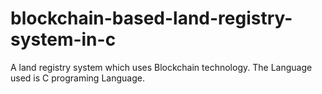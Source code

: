 # blockchain-based-land-registry-system-in-c
A land registry system which uses Blockchain technology. The Language used is C programing Language.

